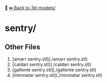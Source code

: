 📁 [⬅ Back to 3d-models/](../README.md)

# sentry/


## Other Files
1. [amarr sentry.stl](./amarr sentry.stl)
2. [caldari sentry.stl](./caldari sentry.stl)
3. [gallente sentry.stl](./gallente sentry.stl)
4. [minmatar sentry.stl](./minmatar sentry.stl)